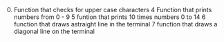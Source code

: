0. Function that checks for upper case characters
4 Function that prints numbers from 0 - 9
5 funtion that prints 10 times numbers 0 to 14
6 function that draws astraight line in the terminal
7 function that draws a diagonal line on the terminal
